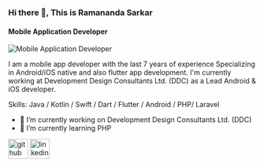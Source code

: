 ### Hi there 👋, This is Ramananda Sarkar
#### Mobile Application Developer
![Mobile Application Developer](https://i0.wp.com/nlindia.com/wp-content/uploads/2021/06/mobile-app-banner.jpg?resize=802%2C201&ssl=1)

I am a mobile app developer with the last 7 years of experience Specializing in Android/iOS native and also flutter app development. I'm currently working at Development Design Consultants Ltd. (DDC) as a Lead Android & iOS developer.

Skills: Java / Kotlin / Swift / Dart / Flutter / Android / PHP/ Laravel

- 🔭 I’m currently working on Development Design Consultants Ltd. (DDC)  
- 🌱 I’m currently learning PHP 


[<img src='https://cdn.jsdelivr.net/npm/simple-icons@3.0.1/icons/github.svg' alt='github' height='40'>](https://github.com/https://github.com/ramananda1110/)  [<img src='https://cdn.jsdelivr.net/npm/simple-icons@3.0.1/icons/linkedin.svg' alt='linkedin' height='40'>](https://www.linkedin.com/in/https://www.linkedin.com/in/ramananda-sarkar-3b7a646b//)  

